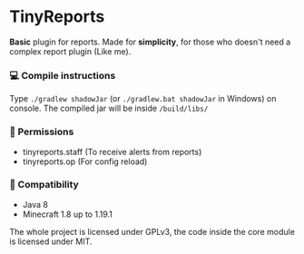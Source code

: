 # TinyReports
**Basic** plugin for reports. Made for **simplicity**, for those who doesn't need a complex report plugin (Like me).

### 💻 Compile instructions
Type `./gradlew shadowJar` (or `./gradlew.bat shadowJar` in Windows) on console. The compiled jar will be inside `/build/libs/`

### 💈 Permissions
- tinyreports.staff (To receive alerts from reports)
- tinyreports.op (For config reload)

### 🔭 Compatibility
- Java 8
- Minecraft 1.8 up to 1.19.1

The whole project is licensed under GPLv3, the code inside the core module is licensed under MIT.